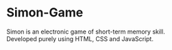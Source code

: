 # Simon-Game
Simon is an electronic game of short-term memory skill.  
Developed purely using HTML, CSS and JavaScript.
